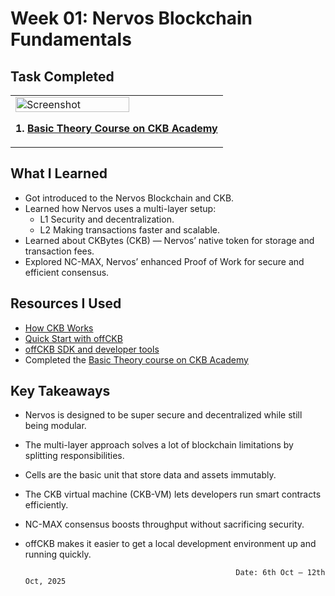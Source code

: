 # Week 01: Nervos Blockchain Fundamentals

## Task Completed
<table>
<tr>
<td>

<img src="https://github.com/user-attachments/assets/82b2ef62-b753-4fc3-a2bd-59b3eb1c2952" alt="Screenshot" width="75%">

<br>

**1. [Basic Theory Course on CKB Academy](https://academy.ckb.dev/courses/basic-theory)**

</td>
</tr>
</table>

## What I Learned

- Got introduced to the Nervos Blockchain and CKB.
- Learned how Nervos uses a multi-layer setup:
  - L1 Security and decentralization.
  - L2 Making transactions faster and scalable.
- Learned about CKBytes (CKB) — Nervos’ native token for storage and transaction fees.
- Explored NC-MAX, Nervos’ enhanced Proof of Work for secure and efficient consensus.
## Resources I Used

- [How CKB Works](https://docs.nervos.org/docs/getting-started/how-ckb-works)
- [Quick Start with offCKB](https://docs.nervos.org/docs/getting-started/quick-start)
- [offCKB SDK and developer tools](https://docs.nervos.org/docs/sdk-and-devtool/offckb)
- Completed the [Basic Theory course on CKB Academy](https://academy.ckb.dev/courses/basic-theory)

## Key Takeaways

- Nervos is designed to be super secure and decentralized while still being modular.
- The multi-layer approach solves a lot of blockchain limitations by splitting responsibilities.
- Cells are the basic unit that store data and assets immutably.
- The CKB virtual machine (CKB-VM) lets developers run smart contracts efficiently.
- NC-MAX consensus boosts throughput without sacrificing security.
- offCKB makes it easier to get a local development environment up and running quickly.

                                                     Date: 6th Oct – 12th Oct, 2025
